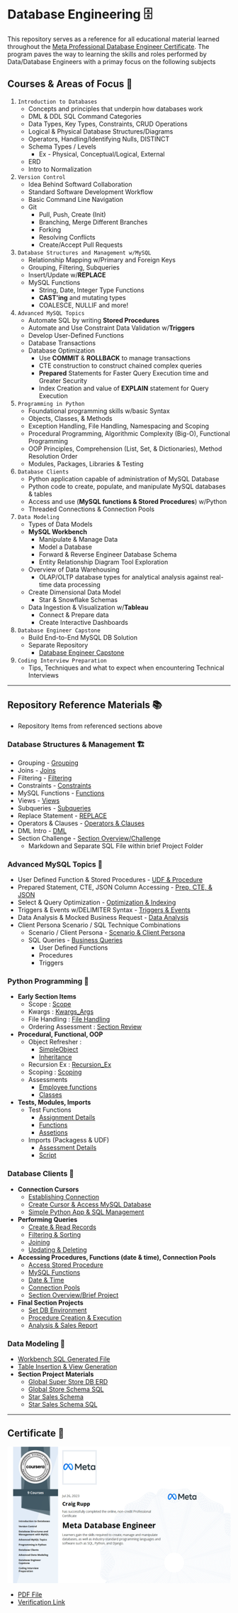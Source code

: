 # Database Engineering 🗄️
This repository serves as a reference for all educational material learned throughout the [Meta Professional Database Engineer Certificate](https://www.coursera.org/professional-certificates/meta-database-engineer). The program paves the way to learning the skills and roles performed by Data/Database Engineers with a primay focus on the following subjects

## **Courses & Areas of Focus 🔦**
1. `Introduction to Databases`
    - Concepts and principles that underpin how databases work
    - DML & DDL SQL Command Categories
    - Data Types, Key Types, Constraints, CRUD Operations
    - Logical & Physical Database Structures/Diagrams
    - Operators, Handling/Identifying Nulls, DISTINCT
    - Schema Types / Levels
        - Ex - Physical, Conceptual/Logical, External
    - ERD
    - Intro to Normalization
2. `Version Control`
    - Idea Behind Softward Collaboration
    - Standard Software Development Workflow
    - Basic Command Line Navigation
    - Git
        * Pull, Push, Create (Init)
        * Branching, Merge Different Branches
        * Forking
        * Resolving Conflicts
        * Create/Accept Pull Requests
3. `Database Structures and Management w/MySQL`
    - Relationship Mapping w/Primary and Foreign Keys
    - Grouping, Filtering, Subqueries
    - Insert/Update w/**REPLACE**
    - MySQL Functions
        * String, Date, Integer Type Functions
        * **CAST'ing** and mutating types
        * COALESCE, NULLIF and more!
4. `Advanced MySQL Topics`
    - Automate SQL by writing **Stored Procedures**
    - Automate and Use Constraint Data Validation w/**Triggers**
    - Develop User-Defined Functions
    - Database Transactions
    - Database Optimization
        * Use **COMMIT** & **ROLLBACK** to manage transactions
        * CTE construction to construct chained complex queries
        * **Prepared** Statements for Faster Query Execution time and Greater Security
        * Index Creation and value of **EXPLAIN** statement for Query Execution
5. `Programming in Python`
    - Foundational programming skills w/basic Syntax
    - Objects, Classes, & Methods
    - Exception Handling, File Handling, Namespacing and Scoping
    - Procedural Programming, Algorithmic Complexity (Big-O), Functional Programming
    - OOP Principles, Comprehension (List, Set, & Dictionaries), Method Resolution Order
    - Modules, Packages, Libraries & Testing
6. `Database Clients`
    - Python application capable of administration of MySQL Database
    - Python code to create, populate, and manipulate MySQL databases & tables
    - Access and use (**MySQL functions & Stored Procedures**) w/Python
    - Threaded Connections & Connection Pools
7. `Data Modeling`
    - Types of Data Models
    - **MySQL Workbench**
        - Manipulate & Manage Data
        - Model a Database
        - Forward & Reverse Engineer Database Schema
        - Entity Relationship Diagram Tool Exploration
    - Overview of Data Warehousing
        * OLAP/OLTP database types for analytical analysis against real-time data processing
    - Create Dimensional Data Model 
        * Star & Snowflake Schemas
    - Data Ingestion & Visualization w/**Tableau**
        * Connect & Prepare data 
        * Create Interactive Dashboards
8. `Database Engineer Capstone`
    - Build End-to-End MySQL DB Solution
    - Separate Repository
        - [Database Engineer Capstone](https://github.com/craigtrupp/db-capstone-project/tree/main)
9. `Coding Interview Preparation`
    - Tips, Techniques and what to expect when encountering Technical Interviews

---

## **Repository Reference Materials** 📚
* Repository Items from referenced sections above

### **Database Structures & Management** 🏗️
* Grouping - [Grouping](/MySQL_Structures_Management/Grouping_data.md)
* Joins - [Joins](/MySQL_Structures_Management/Joins.md)
* Filtering - [Filtering](/MySQL_Structures_Management/Filtering_Data.md)
* Constraints - [Constraints](/MySQL_Structures_Management/Constraints.md)
* MySQL Functions - [Functions](/MySQL_Structures_Management/MySQL_Funcs.md)
* Views - [Views](/MySQL_Structures_Management/Views_Lab.md)
* Subqueries - [Subqueries](/MySQL_Structures_Management/Subqueries.md)
* Replace Statement - [REPLACE](/MySQL_Structures_Management/Replace_Lab.md)
* Operators & Clauses - [Operators & Clauses](/MySQL_Structures_Management/Operators_Clasuse_Endwk1.md)
* DML Intro - [DML](/MySQL_Structures_Management/ChngALTERStructure.md)
* Section Challenge - [Section Overview/Challenge](/MySQL_Structures_Management/MySQLDB_Project)
    - Markdown and Separate SQL File within brief Project Folder

### **Advanced MySQL Topics** 🎯
* User Defined Function & Stored Procedures - [UDF & Procedure](/AdvMySQL_Topics/Dev_Funcs.md)
* Prepared Statement, CTE, JSON Column Accessing - [Prep, CTE, & JSON](/AdvMySQL_Topics/Optimization_Techniques.md)
* Select & Query Optimization - [Optimization & Indexing](/AdvMySQL_Topics/Select_Optimization.md)
* Triggers & Events w/DELIMITER Syntax - [Triggers & Events](/AdvMySQL_Topics/Triggers.md)
* Data Analysis & Mocked Business Request - [Data Analysis](/AdvMySQL_Topics/Data_Analysis_MySQL.md)
* Client Persona Scenario / SQL Technique Combinations 
    - Scenario / Client Persona - [Scenario & Client Persona](/AdvMySQL_Topics/Closing_Course_Task/DAnalysis_Client_Persona.md)
    - SQL Queries - [Business Queries](/AdvMySQL_Topics/Closing_Course_Task/Client_Persona_Queries.sql)
        - User Defined Functions
        * Procedures
        * Triggers

### **Python Programming** 🐍
* **Early Section Items**
    - Scope : [Scope](/PythonProgramming/Wk1_Wk2_Items/ScopeReview.py)
    - Kwargs : [Kwargs_Args](/PythonProgramming/Wk1_Wk2_Items/kwargs_args.py)
    - File Handling : [File Handling](/PythonProgramming/Wk1_Wk2_Items/file_handling.py)
    - Ordering Assessment : [Section Review](/PythonProgramming/Wk1_Wk2_Items/ordering_assessment.py)
* **Procedural, Functional, OOP**
    - Object Refresher : 
        - [SimpleObject](/PythonProgramming/Procedural_Functional_OOP_Wk3/CustomObj.py)
        - [Inheritance](/PythonProgramming/Procedural_Functional_OOP_Wk3/More_Obj_passing.py)
    - Recursion Ex : [Recursion_Ex](/PythonProgramming/Procedural_Functional_OOP_Wk3/Reverse_Recurse.py)
    - Scoping : [Scoping](/PythonProgramming/Procedural_Functional_OOP_Wk3/Scoping.py)
    - Assessments
        * [Employee functions](/PythonProgramming/Procedural_Functional_OOP_Wk3/wk3_first_assessment.py)
        * [Classes](/PythonProgramming/Procedural_Functional_OOP_Wk3/abstract_pythassmnt.py)
* **Tests, Modules, Imports**
    * Test Functions 
        - [Assignment Details](/PythonProgramming/Import_Scope_Wk4/Write_Tests_Functions/README.md)
        - [Functions](/PythonProgramming/Import_Scope_Wk4/Write_Tests_Functions/spellcheck.py)
        - [Assetions](/PythonProgramming/Import_Scope_Wk4/Write_Tests_Functions/test_spellcheck.py)
    * Imports (Packagess & UDF)
        - [Assessment Details](/PythonProgramming/Import_Scope_Wk4/Assessment_I_S/README.md)
        - [Script](/PythonProgramming/Import_Scope_Wk4/Assessment_I_S/jsongenerator.py)

### **Database Clients** 🌉
* **Connection Cursors**
    * [Establishing Connection](/Database%20Clients/Wk1_Connction_Cursors/Making%20your%20MySQL_Python%20connection.ipynb)
    * [Create Cursor & Access MySQL Database](/Database%20Clients/Wk1_Connction_Cursors/Working%20with%20cursors.ipynb)
    * [Simple Python App & SQL Management](/Database%20Clients/Wk1_Connction_Cursors/Creating%20a%20table%20structure%20in%20a%20MySQL%20database%20using%20Python.ipynb)
* **Performing Queries**
    * [Create & Read Records](/Database%20Clients/Wk2_PerformingQueries/Creating%20and%20reading%20records%20in%20a%20MySQL%20database%20using%20Python.ipynb)
    * [Filtering & Sorting](/Database%20Clients/Wk2_PerformingQueries/Filtering%20and%20sorting%20data%20in%20a%20MySQL%20database%20using%20Python.ipynb)
    * [Joining](/Database%20Clients/Wk2_PerformingQueries/Performing%20different%20JOIN%20operations%20in%20MySQL%20databases%20using%20Python.ipynb)
    * [Updating & Deleting](/Database%20Clients/Wk2_PerformingQueries/Updating%20and%20deleting%20records%20in%20a%20MySQL%20database%20using%20Python.ipynb)
* **Accessing Procedures, Functions (date & time), Connection Pools**
    * [Access Stored Procedure](/Database%20Clients/Wk3_AdvDBClients/Accessing%20stored%20procedures%20in%20a%20MySQL%20database%20using%20Python.ipynb)
    * [MySQL Functions](/Database%20Clients/Wk3_AdvDBClients/Utilizing%20MySQL%20functions%20with%20Python.ipynb)
    * [Date & Time](/Database%20Clients/Wk3_AdvDBClients/Working%20with%20date%20and%20time%20functions%20in%20Python.ipynb)
    * [Connection Pools](/Database%20Clients/Wk3_AdvDBClients/Working%20with%20connection%20pools.ipynb)
    * [Section Overview/Brief Project](/Database%20Clients/Wk3_AdvDBClients/Little%20Lemon%20analysis%20and%20sales%20report.ipynb)
* **Final Section Projects**
    * [Set DB Environment](/Database%20Clients/Wk4_FinalProjects/Setting%20DB%20Environment.ipynb)
    * [Procedure Creation & Execution](/Database%20Clients/Wk4_FinalProjects/Implement%20and%20query%20stored%20procedures.ipynb)
    * [Analysis & Sales Report](/Database%20Clients/Wk4_FinalProjects/Little%20Lemon%20analysis%20and%20sales%20report.ipynb)

### **Data Modeling** 📸
* [Workbench SQL Generated File](/DataModeling/Wk1_WBench/mysqlwb_model.sql)
* [Table Insertion & View Generation](/DataModeling/Wk1_WBench/insert_n_view.sql)
* **Section Project Materials**
    * [Global Super Store DB ERD](/DataModeling/DataModelProject/GlobalSuperStoreSchemaERD.png)
    * [Global Store Schema SQL](/DataModeling/DataModelProject/GlobalStoreSchema.sql)
    * [Star Sales Schema](/DataModeling/DataModelProject/Star_Schema_Sales.png)
    * [Star Sales Schema SQL](/DataModeling/DataModelProject/star_schema.sql)

---

## **Certificate** 🧾
<!-- <object data="https://github.com/craigtrupp/meta_database_engineering/blob/main/images/Meta_DB_Engineering_1.pdf" type="application/pdf" width="700px" height="700px">
    <embed src="https://github.com/craigtrupp/meta_database_engineering/blob/main/images/Meta_DB_Engineering_1.pdf">
        <p>This browser does not support PDFs. Please download the PDF to view it: <a href="https://github.com/craigtrupp/meta_database_engineering/blob/main/images/Meta_DB_Engineering_1.pdf">Download PDF</a>.</p>
    </embed>
</object> 
Returned Error
This browser does not support PDFs. Please download the PDF to view it: Download PDF.
-->
![Foodie Fi Intro](images/Certificate_Mdb.png)
* [PDF File](/images/Meta_DB_Engineering_1.pdf)
* [Verification Link](https://coursera.org/verify/professional-cert/JVKWU2TG5H9)